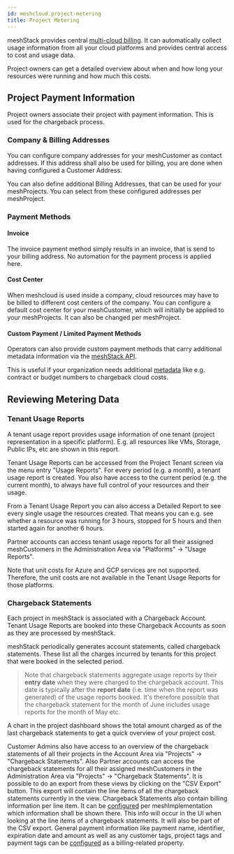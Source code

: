 ```yaml
---
id: meshcloud.project-metering
title: Project Metering
---
```


meshStack provides central [multi-cloud billing](meshstack.billing.md). It can automatically collect usage information from all your cloud platforms and provides central access to cost and usage data.

Project owners can get a detailed overview about when and how long your resources were running and how much this costs.

## Project Payment Information

Project owners associate their project with payment information. This is used for the chargeback process.

### Company & Billing Addresses

You can configure company addresses for your meshCustomer as contact addresses. If this address shall also be used for billing, you are done when having configured a Customer Address.

You can also define additional Billing Addresses, that can be used for your meshProjects. You can select from these configured addresses per meshProject.

### Payment Methods

#### Invoice

The invoice payment method simply results in an invoice, that is send to your billing address. No automation for the payment process is applied here.

#### Cost Center

When meshcloud is used inside a company, cloud resources may have to be billed to different cost centers of the company. You can configure a default cost center for your meshCustomer, which will initially be applied to your meshProjects. It can also be changed per meshProject.

#### Custom Payment / Limited Payment Methods

Operators can also provide custom payment methods that carry additional metadata information via the [meshStack API](./meshstack.api.md).

This is useful if your organization needs additional [metadata](./meshcloud.tag-schema.md) like e.g. contract or budget numbers to chargeback cloud costs.

## Reviewing Metering Data

### Tenant Usage Reports

A tenant usage report provides usage information of one tenant (project representation in a specific platform). E.g. all resources like VMs, Storage, Public IPs, etc are shown in this report.

Tenant Usage Reports can be accessed from the Project Tenant screen via the menu entry "Usage Reports". For every period (e.g. a month),
a tenant usage report is created. You also have access to the current period (e.g. the current month), to always have full control of
your resources and their usage.

From a Tenant Usage Report you can also access a Detailed Report to see every single usage the resources created. That means you can e.g. see whether a resource was running for 3 hours, stopped for 5 hours and then started again for another 6 hours.

Partner accounts can access tenant usage reports for all their assigned meshCustomers in the Administration Area via "Platforms" -> "Usage Reports".

Note that unit costs for Azure and GCP services are not supported.
Therefore, the unit costs are not available in the Tenant Usage Reports for those platforms.

### Chargeback Statements

Each project in meshStack is associated with a Chargeback Account. Tenant Usage Reports are booked into these
Chargeback Accounts as soon as they are processed by meshStack.

meshStack periodically generates account statements, called chargeback statements. These list all the charges incurred by
tenants for this project that were booked in the selected period.

> Note that chargeback statements aggregate usage reports by their **entry date** when they were charged to the chargeback account. This date is typically after the **report date** (i.e. time when the report was generated) of the usage reports booked. It's therefore possible that the chargeback statement for the month of June includes usage reports for the month of May etc.

A chart in the project dashboard shows the total amount charged as of the last chargeback statements to get a quick overview of your project cost.

Customer Admins also have access to an overview of the chargeback statements of all their projects in the Account Area via "Projects" -> "Chargeback Statements".
Also Partner accounts can access the chargeback statements for all their assigned meshCustomers in the Administration Area via "Projects" -> "Chargeback Statements".
It is possible to do an export from these views by clicking on the "CSV Export" button. This export will contain the line items of all the chargeback statements currently in the view.
Chargeback Statements also contain billing information per line item. It can be [configured](meshstack.billing.md#chargeback) per meshImplementation which information shall be shown there. This info will occur in the UI when looking at the line items of a chargeback statements.
It will also be part of the CSV export. General payment information like payment name, identifier, expiration date and amount as well as any customer tags, project tags and payment tags can be [configured](meshstack.billing.md#chargeback) as a billing-related property.
